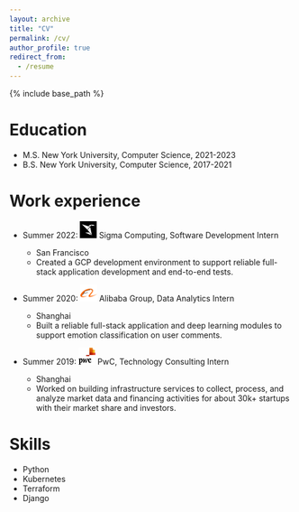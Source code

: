```yaml
---
layout: archive
title: "CV"
permalink: /cv/
author_profile: true
redirect_from:
  - /resume
---
```


{% include base_path %}

Education
======
* M.S. New York University, Computer Science, 2021-2023
* B.S. New York University, Computer Science, 2017-2021

Work experience
======

* Summer 2022: <img src="/images/sigmacomputing.png" alt="python" width="30" height="30"/> Sigma Computing, Software Development Intern
  * San Francisco
  * Created a GCP development environment to support reliable full-stack application development and end-to-end tests.

* Summer 2020: <img src="/images/alibabagroup.svg" alt="python" width="30" height="30"/> Alibaba Group, Data Analytics Intern
  * Shanghai
  * Built a reliable full-stack application and deep learning modules to support emotion classification on user comments. 

* Summer 2019: <img src="/images/pwc.png" alt="python" width="30" height="30"/> PwC, Technology Consulting Intern
  * Shanghai
  * Worked on building infrastructure services to collect, process, and analyze market data and financing activities for about 30k+ startups with their market share and investors. 
  
Skills
======
* Python
* Kubernetes
* Terraform
* Django

